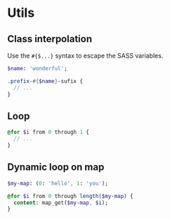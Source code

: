 # Utils

## Class interpolation

Use the `#{$...}` syntax to escape the SASS variables.

```sass
$name: 'wonderful';

.prefix-#{$name}-sufix {
  // ...
}
```

## Loop

```sass
@for $i from 0 through 1 {
  // ...
}
```

## Dynamic loop on map

```sass
$my-map: (0: 'hello', 1: 'you');

@for $i from 0 through length($my-map) {
  content: map_get($my-map, $i);
}
```
